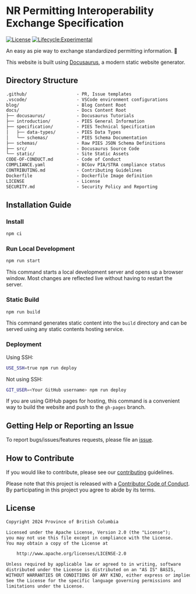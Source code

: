 # NR Permitting Interoperability Exchange Specification

[![License](https://img.shields.io/badge/License-Apache%202.0-blue.svg)](LICENSE)
[![Lifecycle:Experimental](https://img.shields.io/badge/Lifecycle-Experimental-339999)](https://github.com/bcgov/repomountie/blob/master/doc/lifecycle-badges.md)

An easy as pie way to exchange standardized permitting information. 🥧

This website is built using [Docusaurus](https://docusaurus.io/), a modern
static website generator.

## Directory Structure

```txt
.github/                   - PR, Issue templates
.vscode/                   - VSCode environment configurations
blog/                      - Blog Content Root
docs/                      - Docs Content Root
├── docusaurus/            - Docusaurus Tutorials
├── introduction/          - PIES General Information
├── specification/         - PIES Technical Specification
│   ├── data-types/        - PIES Data Types
│   └── schemas/           - PIES Schema Documentation
├── schemas/               - Raw PIES JSON Schema Definitions
├── src/                   - Docusaurus Source Code
└── static/                - Site Static Assets
CODE-OF-CONDUCT.md         - Code of Conduct
COMPLIANCE.yaml            - BCGov PIA/STRA compliance status
CONTRIBUTING.md            - Contributing Guidelines
Dockerfile                 - Dockerfile Image definition
LICENSE                    - License
SECURITY.md                - Security Policy and Reporting
```

## Installation Guide

### Install

```sh
npm ci
```

### Run Local Development

```sh
npm run start
```

This command starts a local development server and opens up a browser window.
Most changes are reflected live without having to restart the server.

### Static Build

```sh
npm run build
```

This command generates static content into the `build` directory and can be
served using any static contents hosting service.

### Deployment

Using SSH:

```sh
USE_SSH=true npm run deploy
```

Not using SSH:

```sh
GIT_USER=<Your GitHub username> npm run deploy
```

If you are using GitHub pages for hosting, this command is a convenient way to
build the website and push to the `gh-pages` branch.

## Getting Help or Reporting an Issue

To report bugs/issues/features requests, please file an
[issue](https://github.com/bcgov/nr-permitconnect-navigator-service/issues).

## How to Contribute

If you would like to contribute, please see our [contributing](CONTRIBUTING.md)
guidelines.

Please note that this project is released with a
[Contributor Code of Conduct](CODE-OF-CONDUCT.md). By participating in this
project you agree to abide by its terms.

## License

```txt
Copyright 2024 Province of British Columbia

Licensed under the Apache License, Version 2.0 (the "License");
you may not use this file except in compliance with the License.
You may obtain a copy of the License at

    http://www.apache.org/licenses/LICENSE-2.0

Unless required by applicable law or agreed to in writing, software
distributed under the License is distributed on an "AS IS" BASIS,
WITHOUT WARRANTIES OR CONDITIONS OF ANY KIND, either express or implied.
See the License for the specific language governing permissions and
limitations under the License.
```
